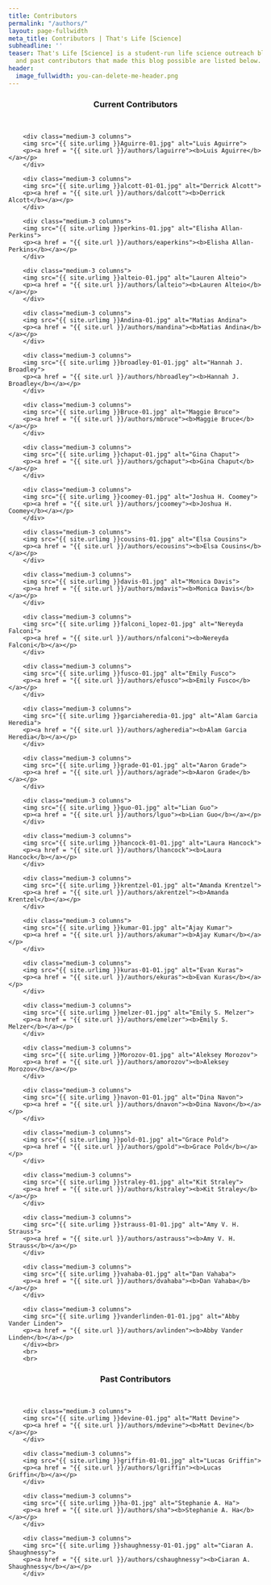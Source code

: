 ```yaml
---
title: Contributors
permalink: "/authors/"
layout: page-fullwidth
meta_title: Contributors | That's Life [Science]
subheadline: ''
teaser: That's Life [Science] is a student-run life science outreach blog. The present
  and past contributors that made this blog possible are listed below.
header:
  image_fullwidth: you-can-delete-me-header.png
---
```


<div class="row t30">

<center><h3>Current Contributors</h3></center><br>

        <div class="medium-3 columns">
        <img src="{{ site.urlimg }}Aguirre-01.jpg" alt="Luis Aguirre">
        <p><a href = "{{ site.url }}/authors/laguirre"><b>Luis Aguirre</b></a></p>
        </div>
        
        <div class="medium-3 columns">
        <img src="{{ site.urlimg }}alcott-01-01.jpg" alt="Derrick Alcott">
        <p><a href = "{{ site.url }}/authors/dalcott"><b>Derrick Alcott</b></a></p>
        </div>
        
        <div class="medium-3 columns">
        <img src="{{ site.urlimg }}perkins-01.jpg" alt="Elisha Allan-Perkins">
        <p><a href = "{{ site.url }}/authors/eaperkins"><b>Elisha Allan-Perkins</b></a></p>
        </div>
        
        <div class="medium-3 columns">
        <img src="{{ site.urlimg }}alteio-01.jpg" alt="Lauren Alteio">
        <p><a href = "{{ site.url }}/authors/lalteio"><b>Lauren Alteio</b></a></p>
        </div>

        <div class="medium-3 columns">
        <img src="{{ site.urlimg }}Andina-01.jpg" alt="Matias Andina">
        <p><a href = "{{ site.url }}/authors/mandina"><b>Matias Andina</b></a></p>
        </div>
        
        <div class="medium-3 columns">
        <img src="{{ site.urlimg }}broadley-01-01.jpg" alt="Hannah J. Broadley">
        <p><a href = "{{ site.url }}/authors/hbroadley"><b>Hannah J. Broadley</b></a></p>
        </div>
        
        <div class="medium-3 columns">
        <img src="{{ site.urlimg }}Bruce-01.jpg" alt="Maggie Bruce">
        <p><a href = "{{ site.url }}/authors/mbruce"><b>Maggie Bruce</b></a></p>
        </div>
        
        <div class="medium-3 columns">
        <img src="{{ site.urlimg }}chaput-01.jpg" alt="Gina Chaput">
        <p><a href = "{{ site.url }}/authors/gchaput"><b>Gina Chaput</b></a></p>
        </div>
        
        <div class="medium-3 columns">
        <img src="{{ site.urlimg }}coomey-01.jpg" alt="Joshua H. Coomey">
        <p><a href = "{{ site.url }}/authors/jcoomey"><b>Joshua H. Coomey</b></a></p>
        </div>
        
        <div class="medium-3 columns">
        <img src="{{ site.urlimg }}cousins-01.jpg" alt="Elsa Cousins">
        <p><a href = "{{ site.url }}/authors/ecousins"><b>Elsa Cousins</b></a></p>
        </div>
        
        <div class="medium-3 columns">
        <img src="{{ site.urlimg }}davis-01.jpg" alt="Monica Davis">
        <p><a href = "{{ site.url }}/authors/mdavis"><b>Monica Davis</b></a></p>
        </div>
        
        <div class="medium-3 columns">
        <img src="{{ site.urlimg }}falconi_lopez-01.jpg" alt="Nereyda Falconi">
        <p><a href = "{{ site.url }}/authors/nfalconi"><b>Nereyda Falconi</b></a></p>
        </div>
        
        <div class="medium-3 columns">
        <img src="{{ site.urlimg }}fusco-01.jpg" alt="Emily Fusco">
        <p><a href = "{{ site.url }}/authors/efusco"><b>Emily Fusco</b></a></p>
        </div>
         
        <div class="medium-3 columns">
        <img src="{{ site.urlimg }}garciaheredia-01.jpg" alt="Alam Garcia Heredia">
        <p><a href = "{{ site.url }}/authors/agheredia"><b>Alam Garcia Heredia</b></a></p>
        </div>
        
        <div class="medium-3 columns">
        <img src="{{ site.urlimg }}grade-01-01.jpg" alt="Aaron Grade">
        <p><a href = "{{ site.url }}/authors/agrade"><b>Aaron Grade</b></a></p>
        </div>
        
        <div class="medium-3 columns">
        <img src="{{ site.urlimg }}guo-01.jpg" alt="Lian Guo">
        <p><a href = "{{ site.url }}/authors/lguo"><b>Lian Guo</b></a></p>
        </div>
        
        <div class="medium-3 columns">
        <img src="{{ site.urlimg }}hancock-01-01.jpg" alt="Laura Hancock">
        <p><a href = "{{ site.url }}/authors/lhancock"><b>Laura Hancock</b></a></p>
        </div>
        
        <div class="medium-3 columns">
        <img src="{{ site.urlimg }}krentzel-01.jpg" alt="Amanda Krentzel">
        <p><a href = "{{ site.url }}/authors/akrentzel"><b>Amanda Krentzel</b></a></p>
        </div>
        
        <div class="medium-3 columns">
        <img src="{{ site.urlimg }}kumar-01.jpg" alt="Ajay Kumar">
        <p><a href = "{{ site.url }}/authors/akumar"><b>Ajay Kumar</b></a></p>
        </div>
        
        <div class="medium-3 columns">
        <img src="{{ site.urlimg }}kuras-01-01.jpg" alt="Evan Kuras">
        <p><a href = "{{ site.url }}/authors/ekuras"><b>Evan Kuras</b></a></p>
        </div>
        
        <div class="medium-3 columns">
        <img src="{{ site.urlimg }}melzer-01.jpg" alt="Emily S. Melzer">
        <p><a href = "{{ site.url }}/authors/emelzer"><b>Emily S. Melzer</b></a></p>
        </div>
        
        <div class="medium-3 columns">
        <img src="{{ site.urlimg }}Morozov-01.jpg" alt="Aleksey Morozov">
        <p><a href = "{{ site.url }}/authors/amorozov"><b>Aleksey Morozov</b></a></p>
        </div>
        
        <div class="medium-3 columns">
        <img src="{{ site.urlimg }}navon-01-01.jpg" alt="Dina Navon">
        <p><a href = "{{ site.url }}/authors/dnavon"><b>Dina Navon</b></a></p>
        </div>
        
        <div class="medium-3 columns">
        <img src="{{ site.urlimg }}pold-01.jpg" alt="Grace Pold">
        <p><a href = "{{ site.url }}/authors/gpold"><b>Grace Pold</b></a></p>
        </div>
        
        <div class="medium-3 columns">
        <img src="{{ site.urlimg }}straley-01.jpg" alt="Kit Straley">
        <p><a href = "{{ site.url }}/authors/kstraley"><b>Kit Straley</b></a></p>
        </div>
        
        <div class="medium-3 columns">
        <img src="{{ site.urlimg }}strauss-01-01.jpg" alt="Amy V. H. Strauss">
        <p><a href = "{{ site.url }}/authors/astrauss"><b>Amy V. H. Strauss</b></a></p>
        </div>
        
        <div class="medium-3 columns">
        <img src="{{ site.urlimg }}vahaba-01.jpg" alt="Dan Vahaba">
        <p><a href = "{{ site.url }}/authors/dvahaba"><b>Dan Vahaba</b></a></p>
        </div>
         
        <div class="medium-3 columns">
        <img src="{{ site.urlimg }}vanderlinden-01-01.jpg" alt="Abby Vander Linden">
        <p><a href = "{{ site.url }}/authors/avlinden"><b>Abby Vander Linden</b></a></p>
        </div><br>
        <br>
        <br>
        
</div><!-- /.row -->

<div class="row t30">
<center><h3>Past Contributors</h3></center><br>
        
        <div class="medium-3 columns">
        <img src="{{ site.urlimg }}devine-01.jpg" alt="Matt Devine">
        <p><a href = "{{ site.url }}/authors/mdevine"><b>Matt Devine</b></a></p>
        </div>        
        
        <div class="medium-3 columns">
        <img src="{{ site.urlimg }}griffin-01-01.jpg" alt="Lucas Griffin">
        <p><a href = "{{ site.url }}/authors/lgriffin"><b>Lucas Griffin</b></a></p>
        </div>
        
        <div class="medium-3 columns">
        <img src="{{ site.urlimg }}ha-01.jpg" alt="Stephanie A. Ha">
        <p><a href = "{{ site.url }}/authors/sha"><b>Stephanie A. Ha</b></a></p>
        </div>
                
        <div class="medium-3 columns">
        <img src="{{ site.urlimg }}shaughnessy-01-01.jpg" alt="Ciaran A. Shaughnessy">
        <p><a href = "{{ site.url }}/authors/cshaughnessy"><b>Ciaran A. Shaughnessy</b></a></p>
        </div>
        
</div><!-- /.row -->
